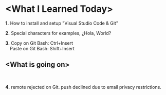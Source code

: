 <p><h1>&lt;What I Learned Today&gt;</h1></p>
<p><b>1.</b> How to install and setup &quot;Visual Studio Code &amp; Git&quot;</p>
<p><b>2.</b> Special characters for examples&#44; &#191;Hola, World&#63;</p>
<p><b>3.</b> Copy on Git Bash&#58; Ctrl&#43;Insert<br>
&ensp;&ensp;Paste on Git Bash&#58; Shift&#43;Insert</p>
<p><h2>&lt;What is going on&gt;</h2></p><br />
<p><b>4.</b> remote rejected on Git. push declined due to email privacy restrictions.</p>

